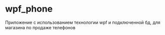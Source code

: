 # wpf_phone
Приложение с использованием технологии wpf и подключенной бд, для магазина по продаже телефонов
